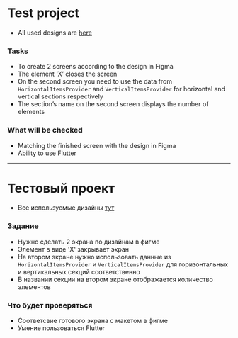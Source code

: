 # Test project

- All used designs are [here](https://www.figma.com/file/N38vM1Cph3bv3CHRg6frM1/Test)

### Tasks

- To create 2 screens according to the design in Figma
- The element ‘X’ closes the screen
- On the second screen you need to use the data from `HorizontalItemsProvider` and `VerticalItemsProvider` for horizontal and vertical sections respectively
- The section’s name on the second screen displays the number of elements

### What will be checked

- Matching the finished screen with the design in Figma
- Ability to use Flutter

---
# Тестовый проект

- Все используемые дизайны [тут](https://www.figma.com/file/N38vM1Cph3bv3CHRg6frM1/Test)

### Задание

- Нужно сделать 2 экрана по дизайнам в фигме
- Элемент в виде 'X' закрывает экран
- На втором экране нужно использовать данные из `HorizontalItemsProvider` и `VerticalItemsProvider` для горизонтальных и
  вертикальных секций соответственно
- В названии секции на втором экране отображается количество элементов

### Что будет проверяться

- Соответсвие готового экрана с макетом в фигме
- Умение пользоваться Flutter
